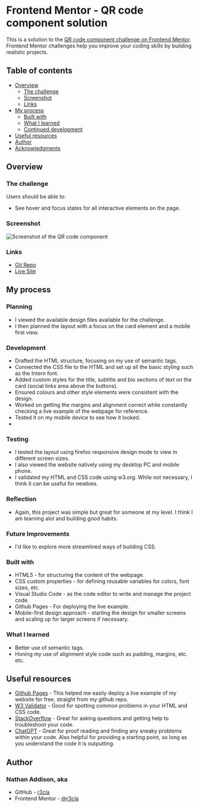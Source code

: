 # Frontend Mentor - QR code component solution

This is a solution to the [QR code component challenge on Frontend Mentor](https://www.frontendmentor.io/challenges/qr-code-component-iux_sIO_H). Frontend Mentor challenges help you improve your coding skills by building realistic projects.

## Table of contents

- [Overview](#overview)
  - [The challenge](#the-challenge)
  - [Screenshot](#screenshot)
  - [Links](#links)
- [My process](#my-process)
  - [Built with](#built-with)
  - [What I learned](#what-i-learned)
  - [Continued development](#continued-development)
- [Useful resources](#useful-resources)
- [Author](#author)
- [Acknowledgments](#acknowledgments)

## Overview

### The challenge

Users should be able to:

- See hover and focus states for all interactive elements on the page.


### Screenshot

![Screenshot of the QR code component](/images/screenshot-qrchallenge.jpg)

### Links

- [Git Repo](https://github.com/r3cla/qrchallenge)
- [Live Site](https://r3cla.github.io/qrchallenge)

## My process

### Planning
- I viewed the available design files available for the challenge.
- I then planned the layout with a focus on the card element and a mobile first view.

### Development
- Drafted the HTML structure, focusing on my use of semantic tags.
- Connected the CSS file to the HTML and set up all the basic styling such as the Intern font.
- Added custom styles for the title, subtitle and bio sections of text on the card (social links area above the buttons).
- Ensured colours and other style elements were consistent with the design.
- Worked on getting the margins and alignment correct while constantly checking a live example of the webpage for reference.
- Tested it on my mobile device to see how it looked.
- 
### Testing
- I tested the layout using firefox responsive design mode to view in different screen sizes.
- I also viewed the website natively using my desktop PC and mobile phone.
- I validated my HTML and CSS code using w3.org. While not necessary, I think it can be useful for newbies.

### Reflection
- Again, this project was simple but great for someone at my level. I think I am learning alot and building good habits.

### Future Improvements
- I'd like to explore more streamlined ways of building CSS.


### Built with

- HTML5 - for structuring the content of the webpage.
- CSS custom properties - for defining reusable variables for colors, font sizes, etc.
- Visual Studio Code - as the code editor to write and manage the project code.
- Github Pages - For deploying the live example.
- Mobile-first design approach - starting the design for smaller screens and scaling up for larger screens if necessary.

### What I learned
- Better use of semantic tags.
- Honing my use of alignment style code such as padding, margins, etc. etc.

## Useful resources

- [Github Pages](https://www.pages.github.com) - This helped me easily deploy a live example of my website for free, straight from my github repo.
- [W3 Validator](https://w3.org/) - Good for spotting common problems in your HTML and CSS code.
- [StackOverflow](https://stackoverflow.com/) - Great for asking questions and getting help to troubleshoot your code.
- [ChatGPT](https://openai.com) - Great for proof reading and finding any sneaky problems within your code. Also helpful for providing a starting point, so long as you understand the code it is outputting.

## Author
### Nathan Addison, aka
- GitHub - [r3cla](https://www.github.com/r3cla)
- Frontend Mentor - [@r3cla](https://www.frontendmentor.io/profile/r3cla)
